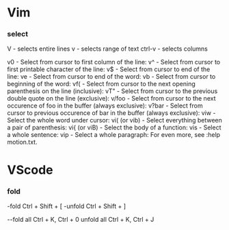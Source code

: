 # Vim

### select

V       - selects entire lines 
v       - selects range of text
ctrl-v  - selects columns

v0 - Select from cursor to first column of the line:
v^ - Select from cursor to first printable character of the line:
v$ - Select from cursor to end of the line:
ve - Select from cursor to end of the word:
vb - Select from cursor to beginning of the word:
vf( - Select from cursor to the next opening parenthesis on the line (inclusive):
vT" - Select from cursor to the previous double quote on the line (exclusive):
v/foo<CR> - Select from cursor to the next occurence of foo in the buffer (always exclusive):
v?bar<CR> - Select from cursor to previous occurence of bar in the buffer (always exclusive):
viw - Select the whole word under cursor:
vi( (or vib) - Select everything between a pair of parenthesis:
vi{ (or viB) - Select the body of a function:
vis - Select a whole sentence:
vip - Select a whole paragraph:
For even more, see :help motion.txt.

# VScode

### fold
-fold
	Ctrl + Shift + [
-unfold
	Ctrl + Shift + ]

--fold all
	Ctrl + K, Ctrl + 0
unfold all
	Ctrl + K, Ctrl + J